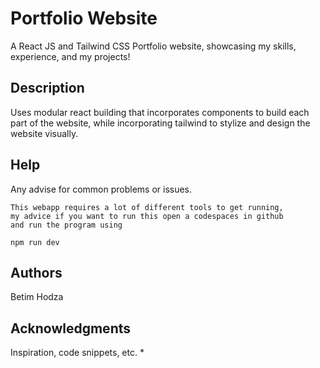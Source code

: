 # Portfolio Website

A React JS and Tailwind CSS Portfolio website, showcasing my skills, experience, and my projects!

## Description

Uses modular react building that incorporates components to
build each part of the website, while incorporating tailwind 
to stylize and design the website visually.

## Help

Any advise for common problems or issues.
```
This webapp requires a lot of different tools to get running,
my advice if you want to run this open a codespaces in github
and run the program using

npm run dev
```

## Authors

Betim Hodza

## Acknowledgments

Inspiration, code snippets, etc.
* 

